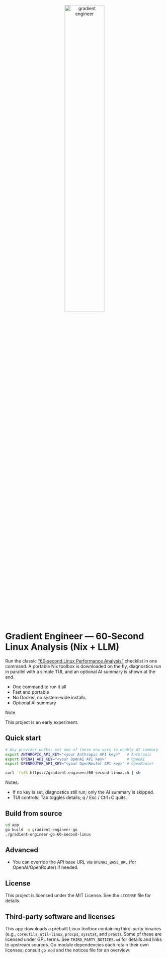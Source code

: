 <p align="center">
<img width="50%" alt="gradient engineer" src="https://github.com/user-attachments/assets/c31423bd-506a-48c2-915c-d867586e2769" />
</p>

# Gradient Engineer — 60‑Second Linux Analysis (Nix + LLM)

Run the classic [“60‑second Linux Performance Analysis”](https://netflixtechblog.com/linux-performance-analysis-in-60-000-milliseconds-accc10403c55) checklist in one command. A portable Nix toolbox is downloaded on the fly, diagnostics run in parallel with a simple TUI, and an optional AI summary is shown at the end.

- One command to run it all
- Fast and portable
- No Docker, no system‑wide installs
- Optional AI summary

> [!NOTE]  
> This project is an early experiment.

## Quick start

```bash
# Any provider works; set one of these env vars to enable AI summary
export ANTHROPIC_API_KEY="<your Anthropic API key>"   # Anthropic
export OPENAI_API_KEY="<your OpenAI API key>"         # OpenAI
export OPENROUTER_API_KEY="<your OpenRouter API key>" # OpenRouter

curl -fsSL https://gradient.engineer/60-second-linux.sh | sh
```

Notes:

- If no key is set, diagnostics still run; only the AI summary is skipped.
- TUI controls: Tab toggles details; q / Esc / Ctrl+C quits.

## Build from source

```bash
cd app
go build -o gradient-engineer-go
./gradient-engineer-go 60-second-linux
```

## Advanced

- You can override the API base URL via `OPENAI_BASE_URL` (for OpenAI/OpenRouter) if needed.

## License

This project is licensed under the MIT License. See the `LICENSE` file for details.

## Third-party software and licenses

This app downloads a prebuilt Linux toolbox containing third-party binaries (e.g., `coreutils`, `util-linux`, `procps`, `sysstat`, and `proot`). Some of these are licensed under GPL terms. See `THIRD_PARTY_NOTICES.md` for details and links to upstream sources. Go module dependencies each retain their own licenses; consult `go.mod` and the notices file for an overview.
